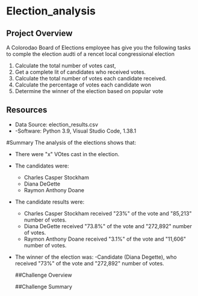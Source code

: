 # Election_analysis

## Project Overview
A Colorodao Board of Elections employee has give you the following tasks to comple the election audti of a rencet local congressional election

1. Calculate the total number of votes cast,
2. Get a complete lit of candidates who received votes.
3. Calculate the total number of votes each candidate received.
4. Calculate the percentage of votes each candidate won
5. Determine the winner of the election based on popular vote

## Resources
- Data Source: election_results.csv
- -Software: Python 3.9, Visual Studio Code, 1.38.1

#Summary
The analysis of the elections shows that:
- There were "x" VOtes cast in the election.
- The candidates were:
    - Charles Casper Stockham
    - Diana DeGette
    - Raymon Anthony Doane
- The candidate results were:
  - Charles Casper Stockham received "23%" of the vote and "85,213" number of votes.
  - Diana DeGette received "73.8%" of the vote and "272,892" number of votes.
  - Raymon Anthony Doane received "3.1%" of the vote and "11,606" number of votes.
- The winner of the election was:
  -Candidate (Diana Degette), who received "73%" of the vote and "272,892" number of votes.
  
  ##Challenge Overview
  
  ##Challenge Summary
